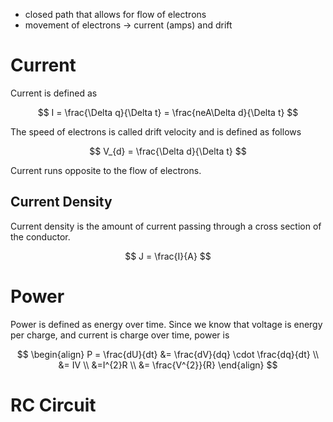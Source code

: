 - closed path that allows for flow of electrons
- movement of electrons -> current (amps) and drift

# Current

Current is defined as 

$$
I = \frac{\Delta q}{\Delta t} = \frac{neA\Delta d}{\Delta t}
$$

The speed of electrons is called drift velocity and is defined as follows

$$
V_{d} = \frac{\Delta d}{\Delta t}
$$

Current runs opposite to the flow of electrons.

## Current Density

Current density is the amount of current passing through a cross section of the conductor.

$$
J = \frac{I}{A}
$$

# Power

Power is defined as energy over time. Since we know that voltage is energy per charge, and current is charge over time, power is

$$
\begin{align}
P = \frac{dU}{dt} &= \frac{dV}{dq} \cdot \frac{dq}{dt} \\
&= IV \\
&=I^{2}R \\
&= \frac{V^{2}}{R}
\end{align}
$$

# RC Circuit